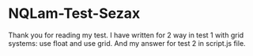 # NQLam-Test-Sezax
Thank you for reading my test.
I have written for 2 way in test 1 with grid systems: use float and use grid.
And my answer for test 2 in script.js file.
